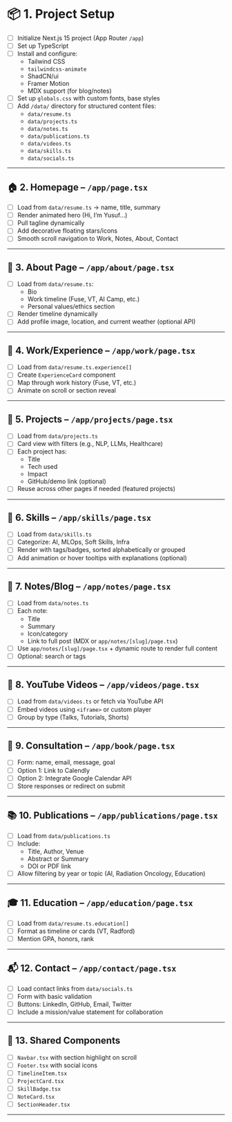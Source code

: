 # 📦 1. Project Setup
- [ ] Initialize Next.js 15 project (App Router `/app`)
- [ ] Set up TypeScript
- [ ] Install and configure:
  - Tailwind CSS
  - `tailwindcss-animate`
  - ShadCN/ui
  - Framer Motion
  - MDX support (for blog/notes)
- [ ] Set up `globals.css` with custom fonts, base styles
- [ ] Add `/data/` directory for structured content files:
  - `data/resume.ts`
  - `data/projects.ts`
  - `data/notes.ts`
  - `data/publications.ts`
  - `data/videos.ts`
  - `data/skills.ts`
  - `data/socials.ts`

---

## 🏠 2. Homepage – `/app/page.tsx`
- [ ] Load from `data/resume.ts` → name, title, summary
- [ ] Render animated hero (Hi, I’m Yusuf…)
- [ ] Pull tagline dynamically
- [ ] Add decorative floating stars/icons
- [ ] Smooth scroll navigation to Work, Notes, About, Contact

---

## 👤 3. About Page – `/app/about/page.tsx`
- [ ] Load from `data/resume.ts`:
  - Bio
  - Work timeline (Fuse, VT, AI Camp, etc.)
  - Personal values/ethics section
- [ ] Render timeline dynamically
- [ ] Add profile image, location, and current weather (optional API)

---

## 💼 4. Work/Experience – `/app/work/page.tsx`
- [ ] Load from `data/resume.ts.experience[]`
- [ ] Create `ExperienceCard` component
- [ ] Map through work history (Fuse, VT, etc.)
- [ ] Animate on scroll or section reveal

---

## 🚀 5. Projects – `/app/projects/page.tsx`
- [ ] Load from `data/projects.ts`
- [ ] Card view with filters (e.g., NLP, LLMs, Healthcare)
- [ ] Each project has:
  - Title
  - Tech used
  - Impact
  - GitHub/demo link (optional)
- [ ] Reuse across other pages if needed (featured projects)

---

## 🧠 6. Skills – `/app/skills/page.tsx`
- [ ] Load from `data/skills.ts`
- [ ] Categorize: AI, MLOps, Soft Skills, Infra
- [ ] Render with tags/badges, sorted alphabetically or grouped
- [ ] Add animation or hover tooltips with explanations (optional)

---

## 📝 7. Notes/Blog – `/app/notes/page.tsx`
- [ ] Load from `data/notes.ts`
- [ ] Each note:
  - Title
  - Summary
  - Icon/category
  - Link to full post (MDX or `app/notes/[slug]/page.tsx`)
- [ ] Use `app/notes/[slug]/page.tsx` + dynamic route to render full content
- [ ] Optional: search or tags

---

## 🎥 8. YouTube Videos – `/app/videos/page.tsx`
- [ ] Load from `data/videos.ts` or fetch via YouTube API
- [ ] Embed videos using `<iframe>` or custom player
- [ ] Group by type (Talks, Tutorials, Shorts)

---

## 📅 9. Consultation – `/app/book/page.tsx`
- [ ] Form: name, email, message, goal
- [ ] Option 1: Link to Calendly
- [ ] Option 2: Integrate Google Calendar API
- [ ] Store responses or redirect on submit

---

## 📚 10. Publications – `/app/publications/page.tsx`
- [ ] Load from `data/publications.ts`
- [ ] Include:
  - Title, Author, Venue
  - Abstract or Summary
  - DOI or PDF link
- [ ] Allow filtering by year or topic (AI, Radiation Oncology, Education)

---

## 🎓 11. Education – `/app/education/page.tsx`
- [ ] Load from `data/resume.ts.education[]`
- [ ] Format as timeline or cards (VT, Radford)
- [ ] Mention GPA, honors, rank

---

## 📬 12. Contact – `/app/contact/page.tsx`
- [ ] Load contact links from `data/socials.ts`
- [ ] Form with basic validation
- [ ] Buttons: LinkedIn, GitHub, Email, Twitter
- [ ] Include a mission/value statement for collaboration

---

## 🧱 13. Shared Components
- [ ] `Navbar.tsx` with section highlight on scroll
- [ ] `Footer.tsx` with social icons
- [ ] `TimelineItem.tsx`
- [ ] `ProjectCard.tsx`
- [ ] `SkillBadge.tsx`
- [ ] `NoteCard.tsx`
- [ ] `SectionHeader.tsx`

---